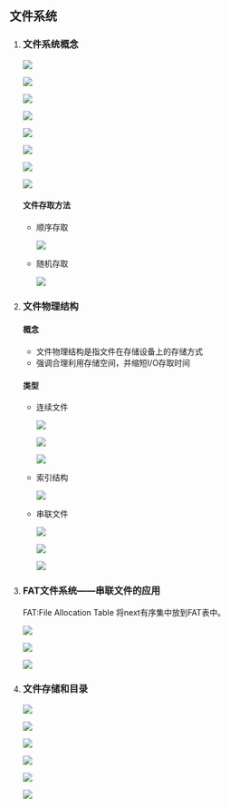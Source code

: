 ## 文件系统

1. ### 文件系统概念

   ![](C:\Users\冀胜博\AppData\Roaming\Typora\typora-user-images\image-20200706094111746.png)

   ![](C:\Users\冀胜博\AppData\Roaming\Typora\typora-user-images\image-20200706094137150.png)

   ![](C:\Users\冀胜博\AppData\Roaming\Typora\typora-user-images\image-20200706094221443.png)

   ![](C:\Users\冀胜博\AppData\Roaming\Typora\typora-user-images\image-20200706094320673.png)

   ![](C:\Users\冀胜博\AppData\Roaming\Typora\typora-user-images\image-20200706094624176.png)

   ![](C:\Users\冀胜博\AppData\Roaming\Typora\typora-user-images\image-20200706094801219.png)

   ![](C:\Users\冀胜博\AppData\Roaming\Typora\typora-user-images\image-20200706094904286.png)

   ![](C:\Users\冀胜博\AppData\Roaming\Typora\typora-user-images\image-20200706095112611.png)

   #### 文件存取方法

   - 顺序存取

     ![](C:\Users\冀胜博\AppData\Roaming\Typora\typora-user-images\image-20200706095451067.png)

   - 随机存取

     ![](C:\Users\冀胜博\AppData\Roaming\Typora\typora-user-images\image-20200706095549644.png)

   

2. ### 文件物理结构

   #### 概念

   - 文件物理结构是指文件在存储设备上的存储方式
   - 强调合理利用存储空间，并缩短I/O存取时间

   #### 类型

   - 连续文件

     ![](C:\Users\冀胜博\AppData\Roaming\Typora\typora-user-images\image-20200706100044723.png)

     ![](C:\Users\冀胜博\AppData\Roaming\Typora\typora-user-images\image-20200706100207559.png)

     ![](C:\Users\冀胜博\AppData\Roaming\Typora\typora-user-images\image-20200706100230015.png)

   - 索引结构

     ![](C:\Users\冀胜博\AppData\Roaming\Typora\typora-user-images\image-20200706100536008.png)

   - 串联文件

     ![](C:\Users\冀胜博\AppData\Roaming\Typora\typora-user-images\image-20200706100737653.png)

     ![](C:\Users\冀胜博\AppData\Roaming\Typora\typora-user-images\image-20200706100822608.png)

     ![](C:\Users\冀胜博\AppData\Roaming\Typora\typora-user-images\image-20200706100839293.png)

3. ### FAT文件系统——串联文件的应用

   FAT:File Allocation Table	 将next有序集中放到FAT表中。

   ![](C:\Users\冀胜博\AppData\Roaming\Typora\typora-user-images\image-20200706101521700.png)

   ![ ](C:\Users\冀胜博\AppData\Roaming\Typora\typora-user-images\image-20200706101643216.png)

   ![](C:\Users\冀胜博\AppData\Roaming\Typora\typora-user-images\image-20200706101844310.png)

4. ### 文件存储和目录

   ![](C:\Users\冀胜博\AppData\Roaming\Typora\typora-user-images\image-20200706102545693.png)

   ![](C:\Users\冀胜博\AppData\Roaming\Typora\typora-user-images\image-20200706102716129.png)

   ![](C:\Users\冀胜博\AppData\Roaming\Typora\typora-user-images\image-20200706102848171.png)

   ![](C:\Users\冀胜博\AppData\Roaming\Typora\typora-user-images\image-20200706103053678.png)

   ![](C:\Users\冀胜博\AppData\Roaming\Typora\typora-user-images\image-20200706103204260.png)

   ![](C:\Users\冀胜博\AppData\Roaming\Typora\typora-user-images\image-20200706103839355.png)